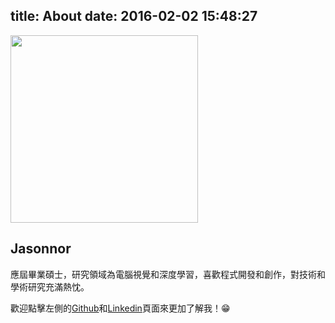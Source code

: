 title: About
date: 2016-02-02 15:48:27
---
<img src="/images/avatar.jpg" width="300px">

## Jasonnor

應屆畢業碩士，研究領域為電腦視覺和深度學習，喜歡程式開發和創作，對技術和學術研究充滿熱忱。

歡迎點擊左側的[Github](https://github.com/Jasonnor)和[Linkedin](https://www.linkedin.com/in/jasonnor/)頁面來更加了解我！😁
